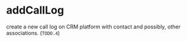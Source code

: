 # addCallLog

create a new call log on CRM platform with contact and possibly, other associations. (`TODO.4`)
